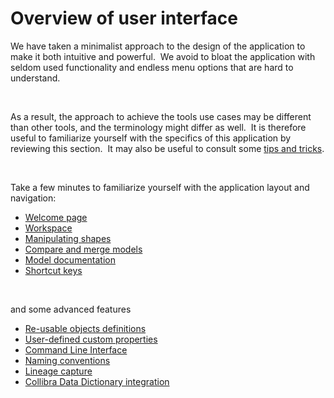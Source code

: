 # Overview of user interface

We have taken a minimalist approach to the design of the application to make it both intuitive and powerful.&nbsp; We avoid to bloat the application with seldom used functionality and endless menu options that are hard to understand. &nbsp;

&nbsp;

As a result, the approach to achieve the tools use cases may be different than other tools, and the terminology might differ as well.&nbsp; It is therefore useful to familiarize yourself with the specifics of this application by reviewing this section.&nbsp; It may also be useful to consult some [tips and tricks](<Tipsandtricks.md>).

&nbsp;

Take a few minutes to familiarize yourself with the application layout and navigation:

* [Welcome page](<Welcomepage.md>)
* [Workspace](<Workspace.md>)
* [Manipulating shapes](<Manipulatingshapes.md>)
* [Compare and merge models](<Compareandmergemodels.md>)
* [Model documentation](<Generatedocumentation.md>)
* [Shortcut keys](<Shortcutkeys.md>)

&nbsp;

and some advanced features

* [Re-usable objects definitions](<Reusableobjectsdefinitions.md>)
* [User-defined custom properties](<Userdefinedcustomproperties.md>)
* [Command Line Interface](<CommandLineInterface.md>)
* [Naming conventions](<Namingconventions.md>)
* [Lineage capture](<Lineagecapture.md>)
* [Collibra Data Dictionary integration](<CollibraDataDictionaryintegratio.md>)

